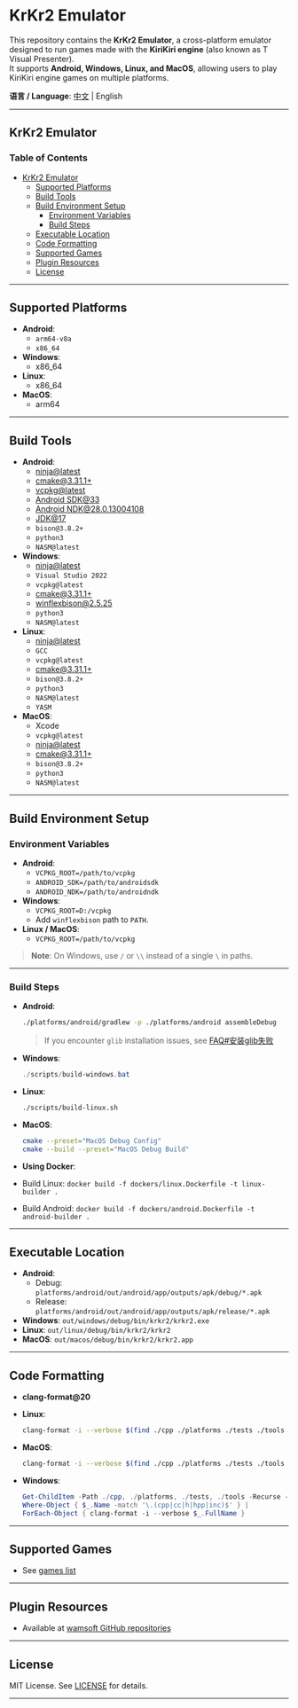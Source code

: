 # KrKr2 Emulator

This repository contains the **KrKr2 Emulator**, a cross-platform emulator designed to run games made with the **KiriKiri engine** (also known as T Visual Presenter).  
It supports **Android, Windows, Linux, and MacOS**, allowing users to play KiriKiri engine games on multiple platforms.  

**语言 / Language**: [中文](README_CN.md) | English

---

## KrKr2 Emulator

### Table of Contents

- [KrKr2 Emulator](#krkr2-emulator)
  - [Supported Platforms](#supported-platforms)
  - [Build Tools](#build-tools)
  - [Build Environment Setup](#build-environment-setup)
    - [Environment Variables](#environment-variables)
    - [Build Steps](#build-steps)
  - [Executable Location](#executable-location)
  - [Code Formatting](#code-formatting)
  - [Supported Games](#supported-games)
  - [Plugin Resources](#plugin-resources)
  - [License](#license)

---

## Supported Platforms

- **Android**:
  - `arm64-v8a`
  - `x86_64`
- **Windows**:
  - x86_64
- **Linux**:
  - x86_64
- **MacOS**:
  - arm64

---

## Build Tools

- **Android**:
  - [ninja@latest](https://github.com/ninja-build/ninja/releases)
  - [cmake@3.31.1+](https://cmake.org/download/)
  - [vcpkg@latest](https://learn.microsoft.com/en-us/vcpkg/get_started/get-started)
  - [Android SDK@33](https://developer.android.com)
  - [Android NDK@28.0.13004108](https://developer.android.com/ndk/downloads)
  - [JDK@17](https://jdk.java.net/archive/)
  - `bison@3.8.2+`
  - `python3`
  - `NASM@latest`
- **Windows**:
  - [ninja@latest](https://github.com/ninja-build/ninja/releases)
  - `Visual Studio 2022`
  - `vcpkg@latest`
  - [cmake@3.31.1+](https://cmake.org/download/)
  - [winflexbison@2.5.25](https://github.com/lexxmark/winflexbison)
  - `python3`
  - `NASM@latest`
- **Linux**:
  - [ninja@latest](https://github.com/ninja-build/ninja/releases)
  - `GCC`
  - `vcpkg@latest`
  - [cmake@3.31.1+](https://cmake.org/download/)
  - `bison@3.8.2+`
  - `python3`
  - `NASM@latest`
  - `YASM`
- **MacOS**:
  - Xcode
  - `vcpkg@latest`
  - [ninja@latest](https://github.com/ninja-build/ninja/releases)
  - [cmake@3.31.1+](https://cmake.org/download/)
  - `bison@3.8.2+`
  - `python3`
  - `NASM@latest`

---

## Build Environment Setup

### Environment Variables

- **Android**:
  - `VCPKG_ROOT=/path/to/vcpkg`
  - `ANDROID_SDK=/path/to/androidsdk`
  - `ANDROID_NDK=/path/to/androidndk`
- **Windows**:
  - `VCPKG_ROOT=D:/vcpkg`
  - Add `winflexbison` path to `PATH`.
- **Linux / MacOS**:
  - `VCPKG_ROOT=/path/to/vcpkg`

> **Note**: On Windows, use `/` or `\\` instead of a single `\` in paths.

---

### Build Steps

- **Android**:
  ```bash
  ./platforms/android/gradlew -p ./platforms/android assembleDebug
  ```

  > If you encounter `glib` installation issues, see [FAQ#安装glib失败](./doc/FAQ.md#安装glib失败)

* **Windows**:

  ```powershell
  ./scripts/build-windows.bat
  ```

* **Linux**:

  ```bash
  ./scripts/build-linux.sh
  ```

* **MacOS**:

  ```bash
  cmake --preset="MacOS Debug Config"
  cmake --build --preset="MacOS Debug Build"
  ```

* **Using Docker**:
* Build Linux: `docker build -f dockers/linux.Dockerfile -t linux-builder .`
* Build Android: `docker build -f dockers/android.Dockerfile -t android-builder .`

---

## Executable Location

* **Android**:
  * Debug: `platforms/android/out/android/app/outputs/apk/debug/*.apk`
  * Release: `platforms/android/out/android/app/outputs/apk/release/*.apk`
* **Windows**: `out/windows/debug/bin/krkr2/krkr2.exe`
* **Linux**: `out/linux/debug/bin/krkr2/krkr2`
* **MacOS**: `out/macos/debug/bin/krkr2/krkr2.app`

---

## Code Formatting
- **clang-format@20**
- **Linux**:
    ```bash
    clang-format -i --verbose $(find ./cpp ./platforms ./tests ./tools -regex ".+\.\(cpp\|cc\|h\|hpp\|inc\)")
    ```

- **MacOS**:
    ```bash
    clang-format -i --verbose $(find ./cpp ./platforms ./tests ./tools -name "*.cpp" -o -name "*.cc" -o -name "*.h" -o -name "*.hpp" -o -name "*.inc")
    ```

- **Windows**:
    ```powershell
    Get-ChildItem -Path ./cpp, ./platforms, ./tests, ./tools -Recurse -File | 
    Where-Object { $_.Name -match '\.(cpp|cc|h|hpp|inc)$' } | 
    ForEach-Object { clang-format -i --verbose $_.FullName }
    ```


---

## Supported Games

* See [games list](./doc/support_games.txt)

---

## Plugin Resources

* Available at [wamsoft GitHub repositories](https://github.com/orgs/wamsoft/repositories?type=all)

---

## License

MIT License. See [LICENSE](./LICENSE) for details.

---
